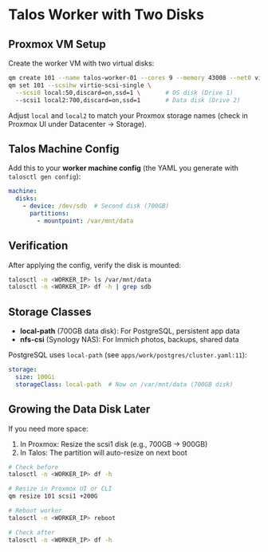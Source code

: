 # Talos Worker with Two Disks

## Proxmox VM Setup

Create the worker VM with two virtual disks:

```bash
qm create 101 --name talos-worker-01 --cores 9 --memory 43008 --net0 virtio,bridge=vmbr0
qm set 101 --scsihw virtio-scsi-single \
  --scsi0 local:50,discard=on,ssd=1 \       # OS disk (Drive 1)
  --scsi1 local2:700,discard=on,ssd=1       # Data disk (Drive 2)
```

Adjust `local` and `local2` to match your Proxmox storage names (check in Proxmox UI under Datacenter → Storage).

## Talos Machine Config

Add this to your **worker machine config** (the YAML you generate with `talosctl gen config`):

```yaml
machine:
  disks:
    - device: /dev/sdb  # Second disk (700GB)
      partitions:
        - mountpoint: /var/mnt/data
```

## Verification

After applying the config, verify the disk is mounted:

```bash
talosctl -n <WORKER_IP> ls /var/mnt/data
talosctl -n <WORKER_IP> df -h | grep sdb
```

## Storage Classes

- **local-path** (700GB data disk): For PostgreSQL, persistent app data
- **nfs-csi** (Synology NAS): For Immich photos, backups, shared data

PostgreSQL uses `local-path` (see `apps/work/postgres/cluster.yaml:11`):
```yaml
storage:
  size: 100Gi
  storageClass: local-path  # Now on /var/mnt/data (700GB disk)
```

## Growing the Data Disk Later

If you need more space:

1. In Proxmox: Resize the scsi1 disk (e.g., 700GB → 900GB)
2. In Talos: The partition will auto-resize on next boot

```bash
# Check before
talosctl -n <WORKER_IP> df -h

# Resize in Proxmox UI or CLI
qm resize 101 scsi1 +200G

# Reboot worker
talosctl -n <WORKER_IP> reboot

# Check after
talosctl -n <WORKER_IP> df -h
```
